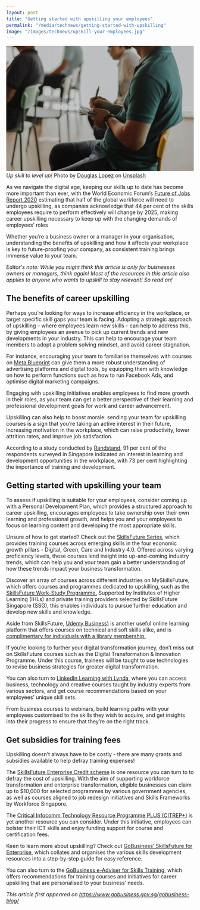 ```yaml
---
layout: post
title: "Getting started with upskilling your employees"
permalink: "/media/technews/getting-started-with-upskilling"
image: "/images/technews/upskill-your-employees.jpg"
---
```


![Time to upskill](/images/technews/upskill-your-employees.jpg)
*Up skill to level up!* Photo by <a href="https://unsplash.com/@dougglaslopez?utm_source=unsplash&utm_medium=referral&utm_content=creditCopyText">Douglas Lopez</a> on <a href="https://unsplash.com/photos/WFItslWB89M?utm_source=unsplash&utm_medium=referral&utm_content=creditCopyText">Unsplash</a>
  

As we navigate the digital age, keeping our skills up to date has become more important than ever, with the World Economic Forum’s [Future of Jobs Report 2020](https://www.weforum.org/reports/the-future-of-jobs-report-2020/in-full/infographics-e4e69e4de7) estimating that half of the global workforce will need to undergo upskilling, as companies acknowledge that 44 per cent of the skills employees require to perform effectively will change by 2025, making career upskilling necessary to keep up with the changing demands of employees’ roles

Whether you’re a business owner or a manager in your organisation, understanding the benefits of upskilling and how it affects your workplace is key to future-proofing your company, as consistent training brings immense value to your team.

*Editor's note: While you might think this article is only for buisnesses owners or managers, think again! Most of the resources in this article also applies to anyone who wants to upskill to stay relevant! So read on!*

## The benefits of career upskilling
Perhaps you’re looking for ways to increase efficiency in the workplace, or target specific skill gaps your team is facing. Adopting a strategic approach of upskilling – where employees learn new skills – can help to address this, by giving employees an avenue to pick up current trends and new developments in your industry. This can help to encourage your team members to adopt a problem solving mindset, and avoid career stagnation.

For instance, encouraging your team to familiarise themselves with courses on [Meta Blueprint](https://www.facebook.com/business/learn) can give them a more robust understanding of advertising platforms and digital tools, by equipping them with knowledge on how to perform functions such as how to run Facebook Ads, and optimise digital marketing campaigns.

Engaging with upskilling initiatives enables employees to find more growth in their roles, as your team can get a better perspective of their learning and professional development goals for work and career advancement.

Upskilling can also help to boost morale: sending your team for upskilling courses is a sign that you’re taking an active interest in their future, increasing motivation in the workplace, which can raise productivity, lower attrition rates, and improve job satisfaction.

According to a study conducted by [Randstand](https://www.humanresourcesonline.net/only-43-of-employees-surveyed-in-singapore-are-committed-to-staying-with-their-current-employer), 91 per cent of the respondents surveyed in Singapore indicated an interest in learning and development opportunities in the workplace, with 73 per cent highlighting the importance of training and development.

## Getting started with upskilling your team

To assess if upskilling is suitable for your employees, consider coming up with a Personal Development Plan, which provides a structured approach to career upskilling, encourages employees to take ownership over their own learning and professional growth, and helps you and your employees to focus on learning content and developing the most appropriate skills.

Unsure of how to get started? Check out the [SkillsFuture Series](https://www.enterprisejobskills.gov.sg/content/upgrade-skills/skillsfuture-series.html), which provides training courses across emerging skills in the four economic growth pillars - Digital, Green, Care and Industry 4.0. Offered across varying proficiency levels, these courses lend insight into up-and-coming industry trends, which can help you and your team gain a better understanding of how these trends impact your business transformation.

Discover an array of courses across different industries on MySkillsFuture, which offers courses and programmes dedicated to upskilling, such as the [SkillsFuture Work-Study Programme.](https://programmes.myskillsfuture.gov.sg/WorkStudyIndividualProgrammes/Programme_Summary.aspx) Supported by Institutes of Higher Learning (IHLs) and private training providers selected by SkillsFuture Singapore (SSG), this enables individuals to pursue further education and develop new skills and knowledge.

Aside from SkillsFuture, [Udemy Business)](https://business.udemy.com/course-collection/?utm_source=organic-search&utm_medium=google) is another useful online learning platform that offers courses on technical and soft skills alike, and is [complimentary for individuals with a library membership.](https://mobileapp.nlb.gov.sg/get-started-with/learn/)

If you’re looking to further your digital transformation journey, don’t miss out on SkillsFuture courses such as the Digital Transformation & Innovation Programme. Under this course, trainees will be taught to use technologies to revise business strategies for greater digital transformation.

You can also turn to [LinkedIn Learning with Lynda](https://www.linkedin.com/learning/), where you can access business, technology and creative courses taught by industry experts from various sectors, and get course recommendations based on your employees’ unique skill sets.

From business courses to webinars, build learning paths with your employees customised to the skills they wish to acquire, and get insights into their progress to ensure that they’re on the right track.


## Get subsidies for training fees

Upskilling doesn’t always have to be costly - there are many grants and subsidies available to help defray training expenses!

The [SkillsFuture Enterprise Credit scheme](https://www.enterprisejobskills.gov.sg/content/upgrade-skills/sfec.html) is one resource you can turn to to defray the cost of upskilling. With the aim of supporting workforce transformation and enterprise transformation, eligible businesses can claim up to $10,000 for selected programmes by various government agencies, as well as courses aligned to job redesign initiatives and Skills Frameworks by Workforce Singapore.

The [Critical Infocomm Technology Resource Programme PLUS (CITREP+)](https://www.imda.gov.sg/imtalent/programmes/citrep-plus) is yet another resource you can consider. Under this initiative, employees can bolster their ICT skills and enjoy funding support for course and certification fees.

Keen to learn more about upskilling? Check out [GoBusiness’ SkillsFuture for Enterprise](https://www.gobusiness.gov.sg/skillsfuture-for-enterprise/?src=topnav&utm_source=govtech&utm_medium=technews&utm_campaign=), which collates and organises the various skills development resources into a step-by-step guide for easy reference.

You can also turn to the [GoBusiness e-Adviser for Skills Training](https://eadviser.gobusiness.gov.sg/skillstraining?src=eservices&utm_source=govtech&utm_medium=technews&utm_campaign=), which offers recommendations for training courses and initiatives for career upskilling that are personalised to your business’ needs.

*This article first appeared on https://www.gobusiness.gov.sg/gobusiness-blog/*

